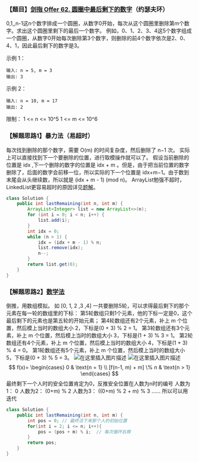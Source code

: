 ### 【题目】[剑指 Offer 62. 圆圈中最后剩下的数字](https://leetcode-cn.com/problems/yuan-quan-zhong-zui-hou-sheng-xia-de-shu-zi-lcof/)（约瑟夫环）
0,1,,n-1这n个数字排成一个圆圈，从数字0开始，每次从这个圆圈里删除第m个数字。求出这个圆圈里剩下的最后一个数字。
例如，0、1、2、3、4这5个数字组成一个圆圈，从数字0开始每次删除第3个数字，则删除的前4个数字依次是2、0、4、1，因此最后剩下的数字是3。

示例 1：

	输入: n = 5, m = 3
	输出: 3
示例 2：

	输入: n = 10, m = 17
	输出: 2

限制：
1 <= n <= 10^5
1 <= m <= 10^6


### 【解题思路1】暴力法（易超时）
每次找到删除的那个数字，需要 O(m) 的时间复杂度，然后删除了 n−1 次。
实际上可以直接找到下一个要删除的位置，进行取模操作就可以了。
假设当前删除的位置是 idx ,下一个删除的数字的位置是 idx + m 。但是，由于把当前位置的数字删除了，后面的数字会前移一位，所以实际的下一个位置是 idx+m−1。由于数到末尾会从头继续数，所以就是 (idx + m - 1) (mod n)。
ArrayList勉强不超时，LinkedList更容易超时的原因详见[题解](https://leetcode-cn.com/problems/yuan-quan-zhong-zui-hou-sheng-xia-de-shu-zi-lcof/solution/javajie-jue-yue-se-fu-huan-wen-ti-gao-su-ni-wei-sh/)。
```java
class Solution {
    public int lastRemaining(int n, int m) {
        ArrayList<Integer> list = new ArrayList<>(n);
        for (int i = 0; i < n; i++) {
            list.add(i);
        }
        int idx = 0;
        while (n > 1) {
            idx = (idx + m - 1) % n;
            list.remove(idx);
            n--;
        }
        return list.get(0);
    }
}
```

### 【解题思路2】[数学法](https://leetcode-cn.com/problems/yuan-quan-zhong-zui-hou-sheng-xia-de-shu-zi-lcof/solution/huan-ge-jiao-du-ju-li-jie-jue-yue-se-fu-huan-by-as/)
倒推，用数组模拟。
如 [0, 1, 2 ,3 ,4] 一共要删除5轮，可以求得最后剩下的那个元素在每一轮的数组里的下标：
第5轮数组只剩1个元素，他的下标一定是0，这个最后剩下的元素也是第五轮的开始元素；
第4轮数组还有2个元素，补上 m 个位置，然后模上当时的数组大小 2，下标是(0 + 3) % 2 = 1。
第3轮数组还有3个元素，补上 m 个位置，然后模上当时的数组大小 3，下标是(1 + 3) % 3 = 1。
第2轮数组还有4个元素，补上 m 个位置，然后模上当时的数组大小 4，下标是(1 + 3) % 4 = 0。
第1轮数组还有5个元素，补上 m 个位置，然后模上当时的数组大小 5，下标是(0 + 3) % 5 = 3。
![在这里插入图片描述](https://img-blog.csdnimg.cn/20200330221053749.png?x-oss-process=image/watermark,type_ZmFuZ3poZW5naGVpdGk,shadow_10,text_aHR0cHM6Ly9ibG9nLmNzZG4ubmV0L1h1bkNpeQ==,size_16,color_FFFFFF,t_70)
![在这里插入图片描述](https://img-blog.csdnimg.cn/20200330221106732.png?x-oss-process=image/watermark,type_ZmFuZ3poZW5naGVpdGk,shadow_10,text_aHR0cHM6Ly9ibG9nLmNzZG4ubmV0L1h1bkNpeQ==,size_16,color_FFFFFF,t_70)
$$
f(x)=
\begin{cases}
0 & \text{n = 1} \\
[f(n-1, m) + m] \% n & \text{n > 1}
\end{cases}
$$
最终剩下一个人时的安全位置肯定为0，反推安全位置在人数为n时的编号
人数为1： 0
人数为2： (0+m) % 2
人数为3： ((0+m) % 2 + m) % 3
……
所以可以用迭代
```java
class Solution {
    public int lastRemaining(int n, int m) {
        int pos = 0; // 最终活下来那个人的初始位置
        for(int i = 2; i <= n; i++){
            pos = (pos + m) % i;  // 每次循环右移
        }
        return pos;
    }
}
```